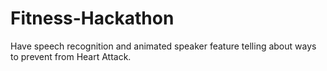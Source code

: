 # Fitness-Hackathon
Have speech recognition and animated speaker feature telling about ways to prevent from Heart Attack.
